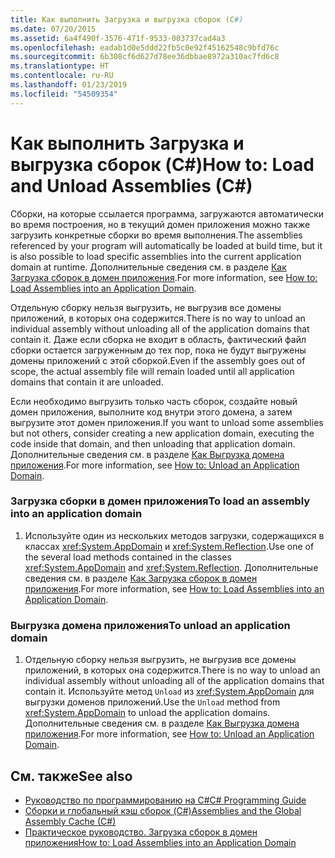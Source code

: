 ```yaml
---
title: Как выполнить Загрузка и выгрузка сборок (C#)
ms.date: 07/20/2015
ms.assetid: 6a4f490f-3576-471f-9533-003737cad4a3
ms.openlocfilehash: eadab1d0e5ddd22fb5c0e92f45162548c9bfd76c
ms.sourcegitcommit: 6b308cf6d627d78ee36dbbae8972a310ac7fd6c8
ms.translationtype: HT
ms.contentlocale: ru-RU
ms.lasthandoff: 01/23/2019
ms.locfileid: "54509354"
---
```

# <a name="how-to-load-and-unload-assemblies-c"></a><span data-ttu-id="ddddc-102">Как выполнить Загрузка и выгрузка сборок (C#)</span><span class="sxs-lookup"><span data-stu-id="ddddc-102">How to: Load and Unload Assemblies (C#)</span></span>
<span data-ttu-id="ddddc-103">Сборки, на которые ссылается программа, загружаются автоматически во время построения, но в текущий домен приложения можно также загрузить конкретные сборки во время выполнения.</span><span class="sxs-lookup"><span data-stu-id="ddddc-103">The assemblies referenced by your program will automatically be loaded at build time, but it is also possible to load specific assemblies into the current application domain at runtime.</span></span> <span data-ttu-id="ddddc-104">Дополнительные сведения см. в разделе [Как Загрузка сборок в домен приложения](../../../../framework/app-domains/how-to-load-assemblies-into-an-application-domain.md).</span><span class="sxs-lookup"><span data-stu-id="ddddc-104">For more information, see [How to: Load Assemblies into an Application Domain](../../../../framework/app-domains/how-to-load-assemblies-into-an-application-domain.md).</span></span>  
  
 <span data-ttu-id="ddddc-105">Отдельную сборку нельзя выгрузить, не выгрузив все домены приложений, в которых она содержится.</span><span class="sxs-lookup"><span data-stu-id="ddddc-105">There is no way to unload an individual assembly without unloading all of the application domains that contain it.</span></span> <span data-ttu-id="ddddc-106">Даже если сборка не входит в область, фактический файл сборки остается загруженным до тех пор, пока не будут выгружены домены приложений с этой сборкой.</span><span class="sxs-lookup"><span data-stu-id="ddddc-106">Even if the assembly goes out of scope, the actual assembly file will remain loaded until all application domains that contain it are unloaded.</span></span>  
  
 <span data-ttu-id="ddddc-107">Если необходимо выгрузить только часть сборок, создайте новый домен приложения, выполните код внутри этого домена, а затем выгрузите этот домен приложения.</span><span class="sxs-lookup"><span data-stu-id="ddddc-107">If you want to unload some assemblies but not others, consider creating a new application domain, executing the code inside that domain, and then unloading that application domain.</span></span> <span data-ttu-id="ddddc-108">Дополнительные сведения см. в разделе [Как Выгрузка домена приложения](../../../../framework/app-domains/how-to-unload-an-application-domain.md).</span><span class="sxs-lookup"><span data-stu-id="ddddc-108">For more information, see [How to: Unload an Application Domain](../../../../framework/app-domains/how-to-unload-an-application-domain.md).</span></span>  
  
### <a name="to-load-an-assembly-into-an-application-domain"></a><span data-ttu-id="ddddc-109">Загрузка сборки в домен приложения</span><span class="sxs-lookup"><span data-stu-id="ddddc-109">To load an assembly into an application domain</span></span>  
  
1.  <span data-ttu-id="ddddc-110">Используйте один из нескольких методов загрузки, содержащихся в классах <xref:System.AppDomain> и <xref:System.Reflection>.</span><span class="sxs-lookup"><span data-stu-id="ddddc-110">Use one of the several load methods contained in the classes <xref:System.AppDomain> and <xref:System.Reflection>.</span></span> <span data-ttu-id="ddddc-111">Дополнительные сведения см. в разделе [Как Загрузка сборок в домен приложения](../../../../framework/app-domains/how-to-load-assemblies-into-an-application-domain.md).</span><span class="sxs-lookup"><span data-stu-id="ddddc-111">For more information, see [How to: Load Assemblies into an Application Domain](../../../../framework/app-domains/how-to-load-assemblies-into-an-application-domain.md).</span></span>  
  
### <a name="to-unload-an-application-domain"></a><span data-ttu-id="ddddc-112">Выгрузка домена приложения</span><span class="sxs-lookup"><span data-stu-id="ddddc-112">To unload an application domain</span></span>  
  
1.  <span data-ttu-id="ddddc-113">Отдельную сборку нельзя выгрузить, не выгрузив все домены приложений, в которых она содержится.</span><span class="sxs-lookup"><span data-stu-id="ddddc-113">There is no way to unload an individual assembly without unloading all of the application domains that contain it.</span></span> <span data-ttu-id="ddddc-114">Используйте метод `Unload` из <xref:System.AppDomain> для выгрузки доменов приложений.</span><span class="sxs-lookup"><span data-stu-id="ddddc-114">Use the `Unload` method from <xref:System.AppDomain> to unload the application domains.</span></span> <span data-ttu-id="ddddc-115">Дополнительные сведения см. в разделе [Как Выгрузка домена приложения](../../../../framework/app-domains/how-to-unload-an-application-domain.md).</span><span class="sxs-lookup"><span data-stu-id="ddddc-115">For more information, see [How to: Unload an Application Domain](../../../../framework/app-domains/how-to-unload-an-application-domain.md).</span></span>  
  
## <a name="see-also"></a><span data-ttu-id="ddddc-116">См. также</span><span class="sxs-lookup"><span data-stu-id="ddddc-116">See also</span></span>

- [<span data-ttu-id="ddddc-117">Руководство по программированию на C#</span><span class="sxs-lookup"><span data-stu-id="ddddc-117">C# Programming Guide</span></span>](../../../../csharp/programming-guide/index.md)
- [<span data-ttu-id="ddddc-118">Сборки и глобальный кэш сборок (C#)</span><span class="sxs-lookup"><span data-stu-id="ddddc-118">Assemblies and the Global Assembly Cache (C#)</span></span>](../../../../csharp/programming-guide/concepts/assemblies-gac/index.md)
- [<span data-ttu-id="ddddc-119">Практическое руководство. Загрузка сборок в домен приложения</span><span class="sxs-lookup"><span data-stu-id="ddddc-119">How to: Load Assemblies into an Application Domain</span></span>](../../../../framework/app-domains/how-to-load-assemblies-into-an-application-domain.md)
